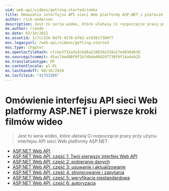 ```yaml
---
uid: web-api/videos/getting-started/index
title: Omówienie interfejsu API sieci Web platformy ASP.NET i pierwsze kroki wideo | Dokumentacja firmy Microsoft
author: rick-anderson
description: Jest to seria wideo, które ułatwią Ci rozpoczęcie pracy przy użyciu interfejsu API sieci Web platformy ASP.NET.
ms.author: riande
ms.date: 02/16/2012
ms.assetid: 1c7cc326-04f5-4578-bf62-a7d381f380f7
msc.legacyurl: /web-api/videos/getting-started
msc.type: chapter
ms.openlocfilehash: cfcbe3732a3e3cbd6a210839a318a17ed636d636
ms.sourcegitcommit: 45ac74e400f9f2b7dbded66297730f6f14a4eb25
ms.translationtype: MT
ms.contentlocale: pl-PL
ms.lasthandoff: 08/16/2018
ms.locfileid: "41753395"
---
```

<a name="aspnet-web-api-overview-and-getting-started-videos"></a>Omówienie interfejsu API sieci Web platformy ASP.NET i pierwsze kroki filmów wideo
====================
> Jest to seria wideo, które ułatwią Ci rozpoczęcie pracy przy użyciu interfejsu API sieci Web platformy ASP.NET.


- [ASP.NET Web API](aspnet-web-api.md)
- [ASP.NET Web API, część 1: Twój pierwszy interfejs Web API](your-first-web-api.md)
- [ASP.NET Web API, część 2: pobieranie danych](getting-data.md)
- [ASP.NET Web API, część 3: usuwanie i aktualizowanie](delete-and-update.md)
- [ASP.NET Web API, część 4: stronicowanie i zapytania](paging-and-querying.md)
- [ASP.NET Web API, część 5: weryfikacja niestandardowa](custom-validation.md)
- [ASP.NET Web API, część 6: autoryzacja](authorization.md)
